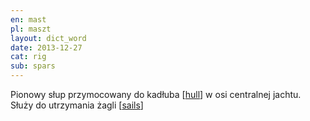```yaml
---
en: mast
pl: maszt
layout: dict_word
date: 2013-12-27
cat: rig
sub: spars
---
```


Pionowy słup przymocowany do kadłuba [[hull](/dict/hull.html)] w osi centralnej jachtu. Służy do utrzymania żagli [[sails](/dict/sails.html)] 
